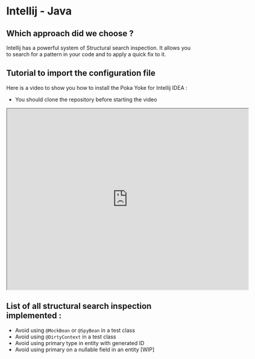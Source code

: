 # Intellij - Java

## Which approach did we choose ?

Intellij has a powerful system of Structural search inspection. It allows you to search for a pattern in your code and to apply a quick fix to it.

## Tutorial to import the configuration file

Here is a video to show you how to install the Poka Yoke for Intellij IDEA :

- You should clone the repository before starting the video

<iframe src="https://drive.google.com/file/d/1iQ62J2gvqjvhcafB-XagguPnAPybyoMJ/preview" width="640" height="480" allow="autoplay"></iframe>

## List of all structural search inspection implemented :

- Avoid using `@MockBean` or `@SpyBean` in a test class
- Avoid using `@DirtyContext` in a test class
- Avoid using primary type in entity with generated ID
- Avoid using primary on a nullable field in an entity [WIP]
